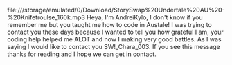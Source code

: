 file:///storage/emulated/0/Download/StorySwap%20Undertale%20AU%20-%20Knifetroulse_160k.mp3
Heya, I'm AndreiKylo, I don't know if you remember me but you taught me how to code in Austale! I was trying to contact you these days because I wanted to tell you how grateful I am, your coding help helped me ALOT and now I making very good battles. As I was saying I would like to contact you SW!_Chara_003. If you see this message thanks for reading and I hope we can get in contact. 
